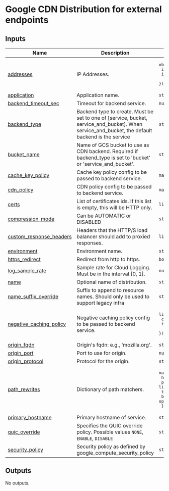 <!-- BEGIN_TF_DOCS -->
# Google CDN Distribution for external endpoints

## Inputs

| Name | Description | Type | Default | Required |
|------|-------------|------|---------|:--------:|
| <a name="input_addresses"></a> [addresses](#input\_addresses) | IP Addresses. | <pre>object({<br/>    ipv4 = string,<br/>    ipv6 = string,<br/>  })</pre> | n/a | yes |
| <a name="input_application"></a> [application](#input\_application) | Application name. | `string` | n/a | yes |
| <a name="input_backend_timeout_sec"></a> [backend\_timeout\_sec](#input\_backend\_timeout\_sec) | Timeout for backend service. | `number` | `10` | no |
| <a name="input_backend_type"></a> [backend\_type](#input\_backend\_type) | Backend type to create. Must be set to one of [service, bucket, service\_and\_bucket]. When service\_and\_bucket, the default backend is the service | `string` | `"service"` | no |
| <a name="input_bucket_name"></a> [bucket\_name](#input\_bucket\_name) | Name of GCS bucket to use as CDN backend. Required if backend\_type is set to 'bucket' or 'service\_and\_bucket'. | `string` | `""` | no |
| <a name="input_cache_key_policy"></a> [cache\_key\_policy](#input\_cache\_key\_policy) | Cache key policy config to be passed to backend service. | `map(any)` | `{}` | no |
| <a name="input_cdn_policy"></a> [cdn\_policy](#input\_cdn\_policy) | CDN policy config to be passed to backend service. | `map(any)` | `{}` | no |
| <a name="input_certs"></a> [certs](#input\_certs) | List of certificates ids. If this list is empty, this will be HTTP only. | `list(string)` | n/a | yes |
| <a name="input_compression_mode"></a> [compression\_mode](#input\_compression\_mode) | Can be AUTOMATIC or DISABLED | `string` | `"DISABLED"` | no |
| <a name="input_custom_response_headers"></a> [custom\_response\_headers](#input\_custom\_response\_headers) | Headers that the HTTP/S load balancer should add to proxied responses. | `list(string)` | `null` | no |
| <a name="input_environment"></a> [environment](#input\_environment) | Environment name. | `string` | n/a | yes |
| <a name="input_https_redirect"></a> [https\_redirect](#input\_https\_redirect) | Redirect from http to https. | `bool` | `true` | no |
| <a name="input_log_sample_rate"></a> [log\_sample\_rate](#input\_log\_sample\_rate) | Sample rate for Cloud Logging. Must be in the interval [0, 1]. | `number` | `1` | no |
| <a name="input_name"></a> [name](#input\_name) | Optional name of distribution. | `string` | `""` | no |
| <a name="input_name_suffix_override"></a> [name\_suffix\_override](#input\_name\_suffix\_override) | Suffix to append to resource names. Should only be used to support legacy infra | `string` | `"cdn"` | no |
| <a name="input_negative_caching_policy"></a> [negative\_caching\_policy](#input\_negative\_caching\_policy) | Negative caching policy config to be passed to backend service. | <pre>list(object({<br/>    code = string<br/>    ttl  = string<br/>  }))</pre> | `[]` | no |
| <a name="input_origin_fqdn"></a> [origin\_fqdn](#input\_origin\_fqdn) | Origin's fqdn: e.g., 'mozilla.org'. | `string` | n/a | yes |
| <a name="input_origin_port"></a> [origin\_port](#input\_origin\_port) | Port to use for origin. | `number` | `443` | no |
| <a name="input_origin_protocol"></a> [origin\_protocol](#input\_origin\_protocol) | Protocol for the origin. | `string` | `"HTTPS"` | no |
| <a name="input_path_rewrites"></a> [path\_rewrites](#input\_path\_rewrites) | Dictionary of path matchers. | <pre>map(object({<br/>    hosts                = list(string)<br/>    paths                = list(string)<br/>    target               = string<br/>    backend_bucket_paths = optional(list(string))<br/>  }))</pre> | `{}` | no |
| <a name="input_primary_hostname"></a> [primary\_hostname](#input\_primary\_hostname) | Primary hostname of service. | `string` | n/a | yes |
| <a name="input_quic_override"></a> [quic\_override](#input\_quic\_override) | Specifies the QUIC override policy. Possible values `NONE`, `ENABLE`, `DISABLE` | `string` | `"DISABLE"` | no |
| <a name="input_security_policy"></a> [security\_policy](#input\_security\_policy) | Security policy as defined by google\_compute\_security\_policy | `string` | `null` | no |

## Outputs

No outputs.
<!-- END_TF_DOCS -->
